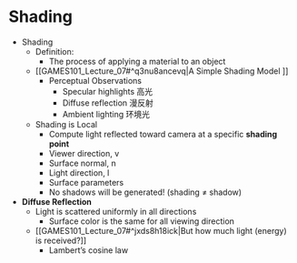 
# Shading

- Shading
	- Definition:
		- The process of applying a material to an object
	- [[GAMES101_Lecture_07#^q3nu8ancevq|A Simple Shading Model ]]
		- Perceptual Observations
			- Specular highlights 高光
			- Diffuse reflection 漫反射
			- Ambient lighting 环境光
	- Shading is Local
		- Compute light reflected toward camera at a specific **shading point**
		- Viewer direction, v
		- Surface normal, n
		-  Light direction, l
		-  Surface parameters
		- No shadows will be generated! (shading ≠ shadow) 
- **Diffuse Reflection**
	- Light is scattered uniformly in all directions
		- Surface color is the same for all viewing direction
	- [[GAMES101_Lecture_07#^jxds8h18ick|But how much light (energy) is received?]]
		- Lambert’s cosine law